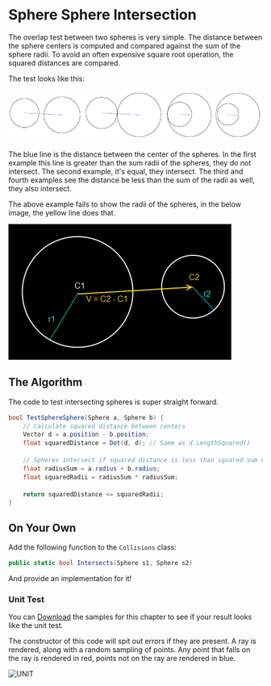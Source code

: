 # Sphere Sphere Intersection

The overlap test between two spheres is very simple. The distance between the sphere centers is computed and compared against the sum of the sphere radii. To avoid an often expensive square root operation, the squared distances are compared.

The test looks like this:

![INT](NhwT6.png)

The blue line is the distance between the center of the spheres. In the first example this line is greater than the sum radii of the spheres, they do not intersect. The second example, it's equal, they intersect. The third and fourth examples see the distance be less than the sum of the radii as well, they also intersect.

The above example fails to show the radii of the spheres, in the below image, the yellow line does that.

![NIT](sphtosph.png)

## The Algorithm

The code to test intersecting spheres is super straight forward.

```cs
bool TestSphereSphere(Sphere a, Sphere b) {
    // Calculate squared distance between centers
    Vector d = a.position - b.position;
    float squaredDistance = Dot(d, d); // Same as d.LengthSquared()
    
    // Spheres intersect if squared distance is less than squared sum of radii
    float radiusSum = a.radius + b.radius;
    float squaredRadii = radiusSum * radiusSum;
    
    return squaredDistance <= squaredRadii;
}
```

## On Your Own

Add the following function to the ```Collisions``` class:

```cs
public static bool Intersects(Sphere s1, Sphere s2)
```

And provide an implementation for it!

### Unit Test

You can [Download](../Samples/SAMPLE.rar) the samples for this chapter to see if your result looks like the unit test.

The constructor of this code will spit out errors if they are present. A ray is rendered, along with a random sampling of points. Any point that falls on the ray is rendered in red, points not on the ray are rendered in blue.

![UNIT](point_on_ray_sample_01.PNG)

```cs